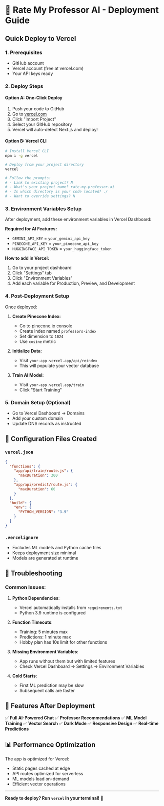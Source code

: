 # 🚀 Rate My Professor AI - Deployment Guide

## Quick Deploy to Vercel

### 1. Prerequisites
- GitHub account
- Vercel account (free at vercel.com)
- Your API keys ready

### 2. Deploy Steps

#### Option A: One-Click Deploy
1. Push your code to GitHub
2. Go to [vercel.com](https://vercel.com)
3. Click "Import Project" 
4. Select your GitHub repository
5. Vercel will auto-detect Next.js and deploy!

#### Option B: Vercel CLI
```bash
# Install Vercel CLI
npm i -g vercel

# Deploy from your project directory
vercel

# Follow the prompts:
# - Link to existing project? N
# - What's your project name? rate-my-professor-ai
# - In which directory is your code located? ./
# - Want to override settings? N
```

### 3. Environment Variables Setup

After deployment, add these environment variables in Vercel Dashboard:

**Required for AI Features:**
- `GEMINI_API_KEY` = `your_gemini_api_key`
- `PINECONE_API_KEY` = `your_pinecone_api_key` 
- `HUGGINGFACE_API_TOKEN` = `your_huggingface_token`

**How to add in Vercel:**
1. Go to your project dashboard
2. Click "Settings" tab
3. Click "Environment Variables"
4. Add each variable for Production, Preview, and Development

### 4. Post-Deployment Setup

Once deployed:

1. **Create Pinecone Index:**
   - Go to pinecone.io console
   - Create index named `professors-index`
   - Set dimension to `1024`
   - Use `cosine` metric

2. **Initialize Data:**
   - Visit `your-app.vercel.app/api/reindex`
   - This will populate your vector database

3. **Train AI Model:**
   - Visit `your-app.vercel.app/train`
   - Click "Start Training"

### 5. Domain Setup (Optional)

- Go to Vercel Dashboard → Domains
- Add your custom domain
- Update DNS records as instructed

## 📁 Configuration Files Created

### `vercel.json`
```json
{
  "functions": {
    "app/api/train/route.js": {
      "maxDuration": 300
    },
    "app/api/predict/route.js": {
      "maxDuration": 60
    }
  },
  "build": {
    "env": {
      "PYTHON_VERSION": "3.9"
    }
  }
}
```

### `.vercelignore`
- Excludes ML models and Python cache files
- Keeps deployment size minimal
- Models are generated at runtime

## 🔧 Troubleshooting

### Common Issues:

1. **Python Dependencies**: 
   - Vercel automatically installs from `requirements.txt`
   - Python 3.9 runtime is configured

2. **Function Timeouts**:
   - Training: 5 minutes max
   - Predictions: 1 minute max
   - Hobby plan has 10s limit for other functions

3. **Missing Environment Variables**:
   - App runs without them but with limited features
   - Check Vercel Dashboard → Settings → Environment Variables

4. **Cold Starts**:
   - First ML prediction may be slow
   - Subsequent calls are faster

## 🎯 Features After Deployment

✅ **Full AI-Powered Chat**
✅ **Professor Recommendations** 
✅ **ML Model Training**
✅ **Vector Search**
✅ **Dark Mode**
✅ **Responsive Design**
✅ **Real-time Predictions**

## 📊 Performance Optimization

The app is optimized for Vercel:
- Static pages cached at edge
- API routes optimized for serverless
- ML models load on-demand
- Efficient vector operations

---

**Ready to deploy? Run `vercel` in your terminal!** 🚀
